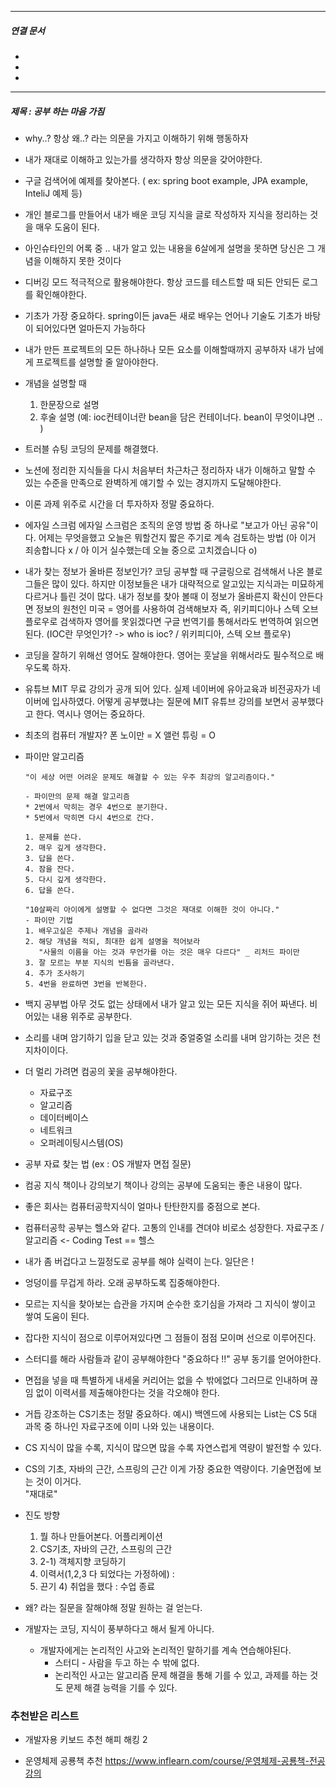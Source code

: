 

----
##### 연결 문서

- 
- 
- 
---

##### 제목 : 공부 하는 마음 가짐
- why..?
	항상 왜..? 라는 의문을 가지고 이해하기 위해 행동하자
	
- 내가 재대로 이해하고 있는가를 생각하자
	항상 의문을 갖어야한다.
	  
- 구글 검색어에 예제를 찾아본다.
	( ex: spring boot example, JPA example, InteliJ 예제 등)
	
- 개인 블로그를 만들어서 내가 배운 코딩 지식을 글로 작성하자
	지식을 정리하는 것을 매우 도움이 된다.
	  
- 아인슈타인의 어록 중 ..
	내가 알고 있는 내용을 6살에게 설명을 못하면 당신은 그 개념을 이해하지 못한 것이다 
	  
- 디버깅 모드 적극적으로 활용해야한다.
	항상 코드를 테스트할 때 되든 안되든 로그를 확인해야한다.
	
- 기초가 가장 중요하다. 
	spring이든 java든 새로 배우는 언어나 기술도 기초가 바탕이 되어있다면
	얼마든지 가능하다 
	
- 내가 만든 프로젝트의 모든 하나하나 모든 요소를 이해할때까지 공부하자
	내가 남에게 프로젝트를 설명할 줄 알아야한다.
	  
- 개념을 설명할 때 
	1. 한문장으로 설명
	2. 후술 설명 (예: ioc컨테이너란 bean을 담은 컨테이너다. bean이 무엇이냐면 .. )
	   
- 트러블 슈팅
	코딩의 문제를 해결했다.
	
- 노션에 정리한 지식들을 다시 처음부터 차근차근 정리하자
	내가 이해하고 말할 수 있는 수준을 만족으로 완벽하게 얘기할 수 있는 경지까지 
	도달해야한다.
	
- 이론 과제 위주로 시간을 더 투자하자 
	정말 중요하다.
	  
- 에자일 스크럼
	에자일 스크럼은 조직의 운영 방법 중 하나로 "보고가 아닌 공유"이다. 
	어제는 무엇을했고 오늘은 뭐할건지 짧은 주기로 계속 검토하는 방법 
	(아 이거 죄송합니다 x / 아 이거 실수했는데 오늘 중으로 고치겠습니다 o)
	
- 내가 찾는 정보가 올바른 정보인가? 
	코딩 공부할 때 구글링으로 검색해서 나온 블로그들은 많이 있다.
	하지만 이정보들은 내가 대략적으로 알고있는 지식과는 미묘하게 다르거나 틀린 것이 많다.
	내가 정보를 찾아 볼때 이 정보가 올바른지 확신이 안든다면 정보의 원천인 
	미국 = 영어를 사용하여 검색해보자 
	즉, 위키피디아나 스텍 오브 플로우로 검색하자 영어를 못읽겠다면 
	구글 번역기를 통해서라도 번역하여 읽으면 된다. 
	(IOC란 무엇인가? -> who is ioc? / 위키피디아, 스텍 오브 플로우)
	
- 코딩을 잘하기 위해선 영어도 잘해야한다. 
	영어는 훗날을 위해서라도 필수적으로 배우도록 하자.

	
- 유튜브 MIT 무료 강의가 공개 되어 있다. 
	실제 네이버에 유아교육과 비전공자가 네이버에 입사하였다.
	어떻게 공부했냐는 질문에 MIT 유튜브 강의를 보면서 공부했다고 한다.
	역시나 영어는 중요하다.

	
- 최초의 컴퓨터 개발자?
	폰 노이만 = X
	앨런 튜링 = O

	
- 파이만 알고리즘
	```
	"이 세상 어떤 어려운 문제도 해결할 수 있는 우주 최강의 알고리즘이다." 
	
	- 파이만의 문제 해결 알고리즘 
	* 2번에서 막히는 경우 4번으로 분기한다. 
	* 5번에서 막히면 다시 4번으로 간다. 
	
	1. 문제를 쓴다. 
	2. 매우 깊게 생각한다. 
	3. 답을 쓴다. 
	4. 잠을 잔다. 
	5. 다시 깊게 생각한다. 
	6. 답을 쓴다. 
	 
	"10살짜리 아이에게 설명할 수 없다면 그것은 재대로 이해한 것이 아니다." 
	- 파이만 기법 
	1. 배우고싶은 주제나 개념을 골라라 
	2. 해당 개념을 적되, 최대한 쉽게 설명을 적어보라 
	   "사물의 이름을 아는 것과 무언가를 아는 것은 매우 다르다" _ 리처드 파이만 
	3. 잘 모르는 부분 지식의 빈틈을 골라낸다. 
	4. 추가 조사하기 
	5. 4번을 완료하면 3번을 반복한다.
	```

	
- 백지 공부법
	아무 것도 없는 상태에서 내가 알고 있는 모든 지식을 쥐어 짜낸다.
	비어있는 내용 위주로 공부한다.
	
- 소리를 내며 암기하기
	입을 닫고 있는 것과 중얼중얼 소리를 내며 암기하는 것은 천지차이이다.
	
- 더 멀리 가려면 컴공의 꽃을 공부해야한다.
	- 자료구조
	- 알고리즘
	- 데이터베이스
	- 네트워크
	- 오퍼레이팅시스템(OS)
	
- 공부 자료 찾는 법
	(ex : OS 개발자 면접 질문)
	
- 컴공 지식 책이나 강의보기
	책이나 강의는 공부에 도움되는 좋은 내용이 많다.
	
- 좋은 회사는 
	  컴퓨터공학지식이 얼마나 탄탄한지를 중점으로 본다.
	
- 컴퓨터공학 공부는 헬스와 같다.
	고통의 인내를 견뎌야 비로소 성장한다.
	자료구조 / 알고리즘 <- Coding Test == 헬스
	
-  내가 좀 버겁다고 느낄정도로 공부를 해야 실력이 는다.
	일단은 !
	
-  엉덩이를 무겁게 하라.
	오래 공부하도록 집중해야한다.
	
- 모르는 지식을 찾아보는 습관을 가지며 순수한 호기심을 가져라 
	그 지식이 쌓이고 쌓여 도움이 된다.
	
- 잡다한 지식이 점으로 이루어져있다면 
	그 점들이 점점 모이며 선으로 이루어진다.
	
- 스터디를 해라
	사람들과 같이 공부해야한다 
	"중요하다 !!" 
	공부 동기를 얻어야한다.
	
- 면접을 넣을 때 특별하게 내세울 커리어는 없을 수 밖에없다 
	그러므로 인내하며 끊임 없이 이력서를 제출해야한다는 것을 각오해야 한다.
	
- 거듭 강조하는 CS기초는 정말 중요하다. 
	예시) 백엔드에 사용되는 List는 CS 5대 과목 중 하나인 자료구조에 이미 나와 있는 내용이다.
	
- CS 지식이 많을 수록, 지식이 많으면 많을 수록 
	자연스럽게 역량이 발전할 수 있다.
	
- CS의 기초, 자바의 근간, 스프링의 근간
	이게 가장 중요한 역량이다.
	기술면접에 보는 것이 이거다.  
	"재대로"
	
- 진도 방향 
	1) 뭘 하나 만들어본다. 어플리케이션 
	2) CS기초, 자바의 근간, 스프링의 근간 
	3) 2-1) 객체지향 코딩하기 
	4) 이력서(1,2,3 다 되었다는 가정하에) : 
	5) 끈기 4) 취업을 했다 : 수업 종료
	
- 왜? 라는 질문을 잘해야해 
	정말 원하는 걸 얻는다.
	
- 개발자는 코딩, 지식이 풍부하다고 해서 될게 아니다.
	- 개발자에게는 논리적인 사고와 논리적인 말하기를 계속 연습해야된다.
		- 스터디 - 사람을 두고 하는 수 밖에 없다. 
		- 논리적인 사고는 알고리즘 문제 해결을 통해 기를 수 있고, 과제를 하는 것도 문제 해결 능력을 기를 수 있다.
### 추천받은 리스트

- 개발자용 키보드 추천
	해피 해킹 2

- 운영체제 공룡책 추천
	https://www.inflearn.com/course/운영체제-공룡책-전공강의





